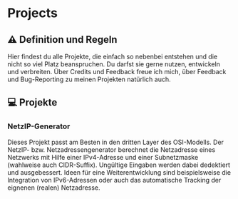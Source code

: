 # Projects
## :warning: Definition und Regeln
Hier findest du alle Projekte, die einfach so nebenbei entstehen und die nicht so viel Platz beanspruchen. Du darfst sie gerne nutzen, entwickeln und verbreiten. Über Credits und Feedback freue ich mich, über Feedback und Bug-Reporting zu meinen Projekten natürlich auch.
## :computer: Projekte
### NetzIP-Generator 
Dieses Projekt passt am Besten in den dritten Layer des OSI-Modells. Der NetzIP- bzw. Netzadressengenerator berechnet die Netzadresse eines Netzwerks mit Hilfe einer IPv4-Adresse und einer Subnetzmaske (wahlweise auch CIDR-Suffix). Ungültige Eingaben werden dabei dedektiert und ausgebessert. Ideen für eine Weiterentwicklung sind beispielsweise die Integration von IPv6-Adressen oder auch das automatische Tracking der eignenen (realen) Netzadresse. 
